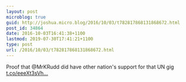 ```yaml
---
layout: post
microblog: true
guid: http://joshua.micro.blog/2016/10/03/t782817868131868672.html
post_id: 34864
date: 2016-10-03T16:41:38+1100
lastmod: 2019-07-30T17:41:21+1100
type: post
url: /2016/10/03/t782817868131868672.html
---
```

Proof that @MrKRudd did have other nation's support for that UN gig [t.co/eeeXt3sVh...](https://t.co/eeeXt3sVh4)
